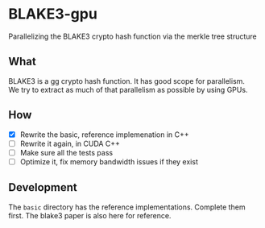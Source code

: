 # BLAKE3-gpu
Parallelizing the BLAKE3 crypto hash function via the merkle tree structure


## What
BLAKE3 is a gg crypto hash function. It has good scope for parallelism.  
We try to extract as much of that parallelism as possible by using GPUs.

## How 
- [x] Rewrite the basic, reference implemenation in C++
- [ ] Rewrite it again, in CUDA C++
- [ ] Make sure all the tests pass
- [ ] Optimize it, fix memory bandwidth issues if they exist

## Development
The `basic` directory has the reference implementations.
Complete them first. The blake3 paper is also here for reference.
